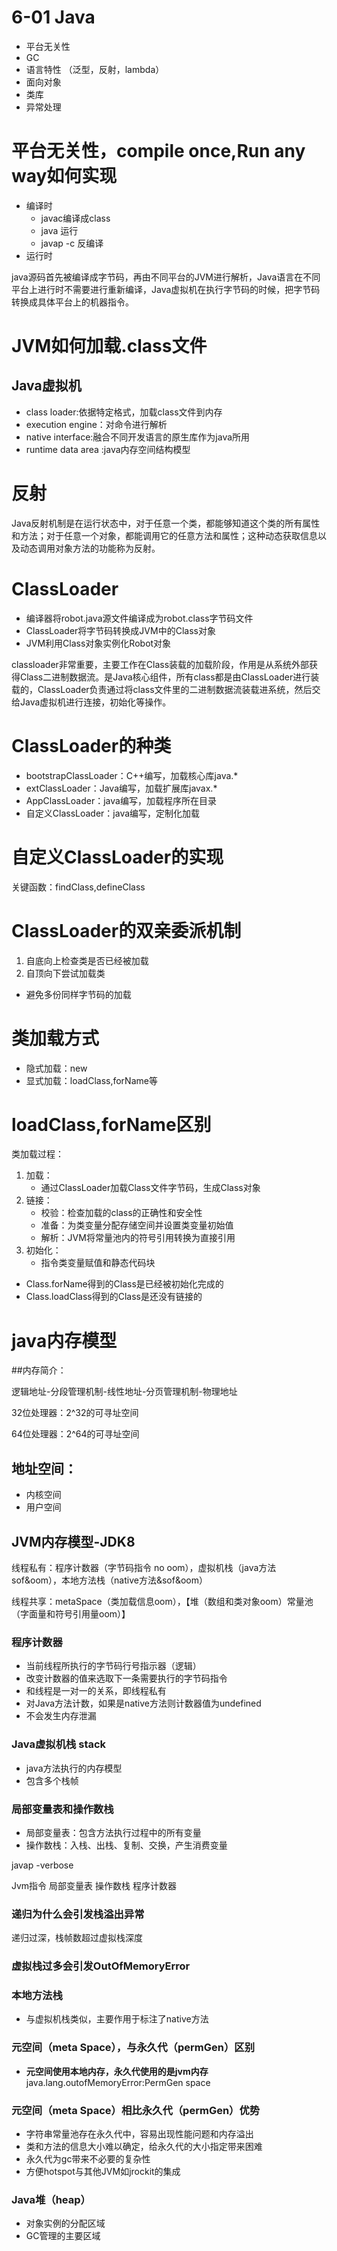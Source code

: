 # 6-01 Java

- 平台无关性
- GC
- 语言特性 （泛型，反射，lambda）
- 面向对象
- 类库
- 异常处理

# 平台无关性，compile once,Run any way如何实现

- 编译时 
  - javac编译成class
  - java 运行
  - javap -c 反编译
- 运行时

java源码首先被编译成字节码，再由不同平台的JVM进行解析，Java语言在不同平台上进行时不需要进行重新编译，Java虚拟机在执行字节码的时候，把字节码转换成具体平台上的机器指令。

# JVM如何加载.class文件

## Java虚拟机

- class loader:依据特定格式，加载class文件到内存
- execution engine：对命令进行解析
- native interface:融合不同开发语言的原生库作为java所用
- runtime data area :java内存空间结构模型

# 反射

 Java反射机制是在运行状态中，对于任意一个类，都能够知道这个类的所有属性和方法；对于任意一个对象，都能调用它的任意方法和属性；这种动态获取信息以及动态调用对象方法的功能称为反射。

# ClassLoader

- 编译器将robot.java源文件编译成为robot.class字节码文件
- ClassLoader将字节码转换成JVM中的Class<Robot>对象
- JVM利用Class<Robot>对象实例化Robot对象

classloader非常重要，主要工作在Class装载的加载阶段，作用是从系统外部获得Class二进制数据流。是Java核心组件，所有class都是由ClassLoader进行装载的，ClassLoader负责通过将class文件里的二进制数据流装载进系统，然后交给Java虚拟机进行连接，初始化等操作。

# ClassLoader的种类

- bootstrapClassLoader：C++编写，加载核心库java.*
- extClassLoader：Java编写，加载扩展库javax.*
- AppClassLoader：java编写，加载程序所在目录
- 自定义ClassLoader：java编写，定制化加载

# 自定义ClassLoader的实现

关键函数：findClass,defineClass

# ClassLoader的双亲委派机制

1. 自底向上检查类是否已经被加载
2. 自顶向下尝试加载类

- 避免多份同样字节码的加载

# 类加载方式

- 隐式加载：new
- 显式加载：loadClass,forName等

# loadClass,forName区别

类加载过程：

1. 加载：
   - 通过ClassLoader加载Class文件字节码，生成Class对象
2. 链接：
   - 校验：检查加载的class的正确性和安全性
   - 准备：为类变量分配存储空间并设置类变量初始值
   - 解析：JVM将常量池内的符号引用转换为直接引用
3. 初始化：
   - 指令类变量赋值和静态代码块



- Class.forName得到的Class是已经被初始化完成的
- Class.loadClass得到的Class是还没有链接的

# java内存模型

##内存简介：

逻辑地址-分段管理机制-线性地址-分页管理机制-物理地址

32位处理器：2^32的可寻址空间 

64位处理器：2^64的可寻址空间 

## 地址空间：

- 内核空间
- 用户空间

## JVM内存模型-JDK8

线程私有：程序计数器（字节码指令 no oom），虚拟机栈（java方法 sof&oom），本地方法栈（native方法&sof&oom）

线程共享：metaSpace（类加载信息oom），【堆（数组和类对象oom）常量池（字面量和符号引用量oom）】

### 程序计数器

- 当前线程所执行的字节码行号指示器（逻辑）
- 改变计数器的值来选取下一条需要执行的字节码指令
- 和线程是一对一的关系，即线程私有
- 对Java方法计数，如果是native方法则计数器值为undefined
- 不会发生内存泄漏

### Java虚拟机栈 stack

- java方法执行的内存模型
- 包含多个栈帧

### 局部变量表和操作数栈

- 局部变量表：包含方法执行过程中的所有变量
- 操作数栈：入栈、出栈、复制、交换，产生消费变量

javap -verbose

Jvm指令 局部变量表  操作数栈  程序计数器

### 递归为什么会引发栈溢出异常

递归过深，栈帧数超过虚拟栈深度

### 虚拟栈过多会引发OutOfMemoryError

### 本地方法栈

- 与虚拟机栈类似，主要作用于标注了native方法

### 元空间（meta Space），与永久代（permGen）区别

- **元空间使用本地内存，永久代使用的是jvm内存**
  java.lang.outofMemoryError:PermGen space



### 元空间（meta Space）相比永久代（permGen）优势

- 字符串常量池存在永久代中，容易出现性能问题和内存溢出
- 类和方法的信息大小难以确定，给永久代的大小指定带来困难
- 永久代为gc带来不必要的复杂性
- 方便hotspot与其他JVM如jrockit的集成

### Java堆（heap）

- 对象实例的分配区域
- GC管理的主要区域